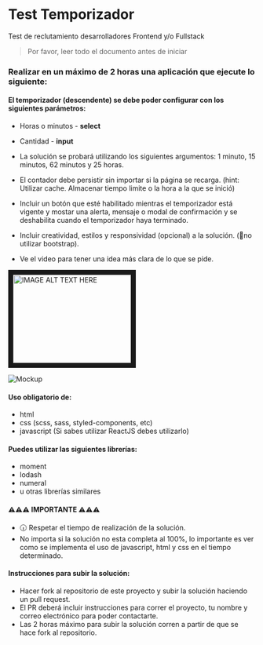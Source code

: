 # Test Temporizador
Test de reclutamiento desarrolladores Frontend y/o Fullstack

> Por favor, leer todo el documento antes de iniciar

### Realizar en un máximo de 2 horas una aplicación que ejecute lo siguiente:

#### El temporizador (descendente) se debe poder configurar con los siguientes parámetros:
* Horas o minutos - **select**
* Cantidad - **input**
* La solución se probará utilizando los siguientes argumentos: 1 minuto, 15 minutos, 62 minutos y 25 horas.
* El contador debe persistir sin importar si la página se recarga. (hint: Utilizar cache. Almacenar tiempo limite o la hora a la que se inició)
* Incluir un botón que esté habilitado mientras el temporizador está vigente y mostar una alerta, mensaje o modal de confirmación y se deshabilita cuando el temporizador haya terminado.
* Incluir creatividad, estilos y responsividad (opcional) a la solución. (🚫no utilizar bootstrap).

* Ve el video para tener una idea más clara de lo que se pide.

<a href="http://www.youtube.com/watch?feature=player_embedded&v=YiEwQoNkYFY
" target="_blank"><img src="http://img.youtube.com/vi/YiEwQoNkYFY/0.jpg" 
alt="IMAGE ALT TEXT HERE" width="240" height="180" border="10" /></a>

![Mockup](https://res.cloudinary.com/dd7zufany/image/upload/v1538507143/plukke_test_1.jpg "Test temporizador")

#### Uso obligatorio de:
* html
* css (scss, sass, styled-components, etc)
* javascript (Si sabes utilizar ReactJS debes utilizarlo)

#### Puedes utilizar las siguientes librerías:
* moment
* lodash
* numeral
* u otras librerías similares

#### ⚠⚠⚠ IMPORTANTE ⚠⚠⚠
* 🕡 Respetar el tiempo de realización de la solución.
* No importa si la solución no esta completa al 100%, lo importante es ver como se implementa el uso de javascript, html y css en el tiempo determinado.

#### Instrucciones para subir la solución:
* Hacer fork al repositorio de este proyecto y subir la solución haciendo un pull request.
* El PR deberá incluir instrucciones para correr el proyecto, tu nombre y correo electrónico para poder contactarte.
* Las 2 horas máximo para subir la solución corren a partir de que se hace fork al repositorio.
